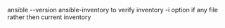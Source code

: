 ansible --version 
ansible-inventory  to verify inventory -i option if any file rather then current inventory